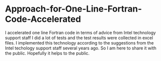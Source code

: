 # Approach-for-One-Line-Fortran-Code-Accelerated
I accelerated one line Fortran code in terms of advice from Intel technology support staff
I did a lot of tests and the test results were collected in excel files. 
I implemented this technology according to the suggestions from the Intel techology support staff several years ago. So I am here to share it with the public. 
Hopefully it helps to the public. 
